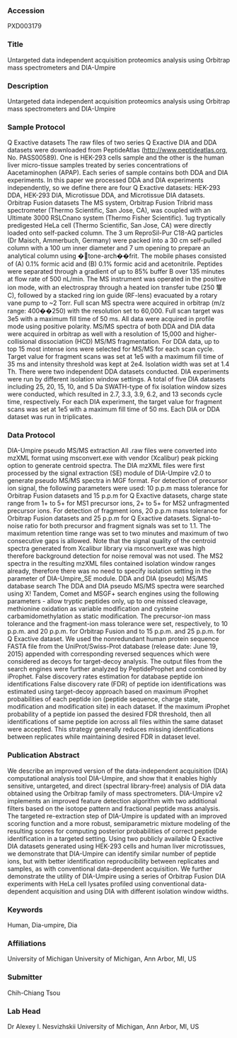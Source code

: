 ### Accession
PXD003179

### Title
Untargeted data independent acquisition proteomics analysis using Orbitrap mass spectrometers and DIA-Umpire

### Description
Untargeted data independent acquisition proteomics analysis using Orbitrap mass spectrometers and DIA-Umpire

### Sample Protocol
Q Exactive datasets The raw files of two series Q Exactive DIA and DDA datasets were downloaded from PeptideAtlas (http://www.peptideatlas.org, No. PASS00589). One is HEK-293 cells sample and the other is the human liver micro-tissue samples treated by series concentrations of Aacetaminophen (APAP). Each series of sample contains both DDA and DIA experiments. In   this paper we processed DDA and DIA experiments independently, so we define there are four Q Exactive datasets: HEK-293 DDA, HEK-293 DIA, Microtissue DDA, and Microtissue DIA datasets.  Orbitrap Fusion datasets The MS system, Orbitrap Fusion Tribrid mass spectrometer (Thermo Scientific, San Jose, CA), was coupled with an Ultimate 3000 RSLCnano system (Thermo Fisher Scientific). 1ug tryptically predigested HeLa cell (Thermo Scientific, San Jose, CA) were directly loaded onto self-packed column. The 3 um ReproSil-Pur C18-AQ particles (Dr Maisch, Ammerbuch, Germany) were packed into a 30 cm self-pulled column with a 100 um inner diameter and 7 um opening to prepare an analytical column using �tone-arch��frit. The mobile phases consisted of (A) 0.1% formic acid and (B) 0.1% formic acid and acetonitrile. Peptides were separated through a gradient of up to 85% buffer B over 135 minutes at flow rate of 500 nL/min. The MS instrument was operated in the positive ion mode, with an electrospray through a heated ion transfer tube (250 簞C), followed by a stacked ring ion guide (RF-lens) evacuated by a rotary vane pump to ~2 Torr. Full scan MS spectra were acquired in orbitrap (m/z range: 400��250) with the resolution set to 60,000. Full scan target was 3e5 with a maximum fill time of 50 ms. All data were acquired in profile mode using positive polarity. MS/MS spectra of both DDA and DIA data were acquired in orbitrap as well with a resolution of 15,000 and higher-collisional dissociation (HCD) MS/MS fragmentation.   For DDA data, up to top 15 most intense ions were selected for MS/MS for each scan cycle.  Target value for fragment scans was set at 1e5 with a maximum fill time of 35 ms and intensity threshold was kept at 2e4. Isolation width was set at 1.4 Th. There were two independent DDA datasets conducted. DIA experiments were run by different isolation window settings. A total of five DIA datasets including 25, 20, 15, 10, and 5 Da SWATH-type of fix isolation window sizes were conducted, which resulted in 2.7, 3.3, 3.9, 6.2, and 13 seconds cycle time, respectively. For each DIA experiment, the target value for fragment scans was set at 1e5 with a maximum fill time of 50 ms. Each DIA or DDA dataset was run in triplicates.

### Data Protocol
DIA-Umpire pseudo MS/MS extraction All .raw files were converted into mzXML format using msconvert.exe with vendor (Xcalibur) peak picking option to generate centroid spectra. The DIA mzXML files were first processed by the signal extraction (SE) module of DIA-Umpire v2.0 to generate pseudo MS/MS spectra in MGF format. For detection of precursor ion signal, the following parameters were used: 10 p.p.m mass tolerance for Orbitrap Fusion datasets and 15 p.p.m for Q Exactive datasets, charge state range from 1+ to 5+ for MS1 precursor ions, 2+ to 5+ for MS2 unfragmented precursor ions. For detection of fragment ions, 20 p.p.m mass tolerance for Orbitrap Fusion datasets and 25 p.p.m for Q Exactive datasets. Signal-to-noise ratio for both precursor and fragment signals was set to 1.1. The maximum retention time range was set to two minutes and maximum of two consecutive gaps is allowed. Note that the signal quality of the centroid spectra generated from Xcalibur library via msconvert.exe was high therefore background detection for noise removal was not used. The MS2 spectra   in the resulting mzXML files contained isolation window ranges already, therefore there was no need to specify isolation setting in the parameter of DIA-Umpire_SE module.  DDA and DIA (pseudo) MS/MS database search The DDA and DIA pseudo MS/MS spectra were searched using X! Tandem, Comet and MSGF+ search engines using the following parameters - allow tryptic peptides only, up to one missed cleavage, methionine oxidation as variable modification and cysteine carbamidomethylation as static modification. The precursor-ion mass tolerance and the fragment-ion mass tolerance were set, respectively, to 10 p.p.m. and 20 p.p.m. for Orbitrap Fusion and to 15 p.p.m. and 25 p.p.m. for Q Exactive dataset. We used the nonredundant human protein sequence FASTA file from the UniProt/Swiss-Prot database (release date: June 19, 2015) appended with corresponding reversed sequences which were considered as decoys for target-decoy analysis. The output files from the search engines were further analyzed by PeptideProphet and combined by iProphet.  False discovery rates estimation for database peptide ion identifications False discovery rate (FDR) of peptide ion identifications was estimated using target-decoy approach based on maximum iProphet probabilities of each peptide ion (peptide sequence, charge state, modification and modification site) in each dataset. If the maximum iProphet probability of a peptide ion passed the desired FDR threshold, then all identifications of same peptide ion across all files within the same dataset were accepted. This strategy generally reduces missing identifications between replicates while maintaining desired FDR in dataset level.

### Publication Abstract
We describe an improved version of the data-independent acquisition (DIA) computational analysis tool DIA-Umpire, and show that it enables highly sensitive, untargeted, and direct (spectral library-free) analysis of DIA data obtained using the Orbitrap family of mass spectrometers. DIA-Umpire v2 implements an improved feature detection algorithm with two additional filters based on the isotope pattern and fractional peptide mass analysis. The targeted re-extraction step of DIA-Umpire is updated with an improved scoring function and a more robust, semiparametric mixture modeling of the resulting scores for computing posterior probabilities of correct peptide identification in a targeted setting. Using two publicly available Q Exactive DIA datasets generated using HEK-293 cells and human liver microtissues, we demonstrate that DIA-Umpire can identify similar number of peptide ions, but with better identification reproducibility between replicates and samples, as with conventional data-dependent acquisition. We further demonstrate the utility of DIA-Umpire using a series of Orbitrap Fusion DIA experiments with HeLa cell lysates profiled using conventional data-dependent acquisition and using DIA with different isolation window widths.

### Keywords
Human, Dia-umpire, Dia

### Affiliations
University of Michigan
University of Michigan, Ann Arbor, MI, US

### Submitter
Chih-Chiang Tsou

### Lab Head
Dr Alexey I. Nesvizhskii
University of Michigan, Ann Arbor, MI, US


